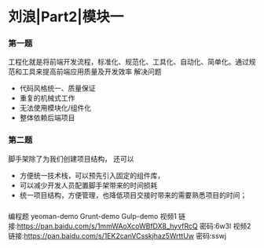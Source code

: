 # 刘浪|Part2|模块一
### 第一题
工程化就是将前端开发流程，标准化、规范化、工具化、自动化、简单化。通过规范和工具来提高前端应用质量及开发效率
解决问题
+ 代码风格统一、质量保证
+ 重复的机械式工作
+ 无法使用模块化/组件化
+ 整体依赖后端项目

### 第二题
脚手架除了为我们创建项目结构，
还可以
+ 方便统一技术栈，可以预先引入固定的组件库，
+ 可以减少开发人员配置脚手架带来的时间损耗
+ 统一项目结构，方便管理，也降低项目交接时带来的需要熟悉项目的时间；


### 
编程题  yeoman-demo  Grunt-demo Gulp-demo
视频1 链接:https://pan.baidu.com/s/1mmWAoXcoWBfDX8_hyvfRcQ  密码:6w3l
视频2 链接:https://pan.baidu.com/s/1EK2canVCsskjhaz5WrttUw  密码:sswj